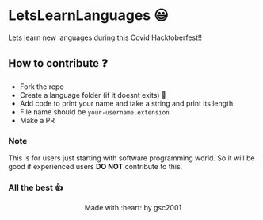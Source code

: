 # LetsLearnLanguages :smiley:

Lets learn new languages during this Covid Hacktoberfest!!

## How to contribute :question:

-   Fork the repo
-   Create a language folder (if it doesnt exits) :file_folder:
-   Add code to print your name and take a string and print its length
-   File name should be `your-username.extension`
-   Make a PR

### Note

This is for users just starting with software programming world. So it will be good if experienced users **DO NOT** contribute to this.

### All the best :+1:

<p align="center"> 
Made with :heart: by gsc2001
</p>
